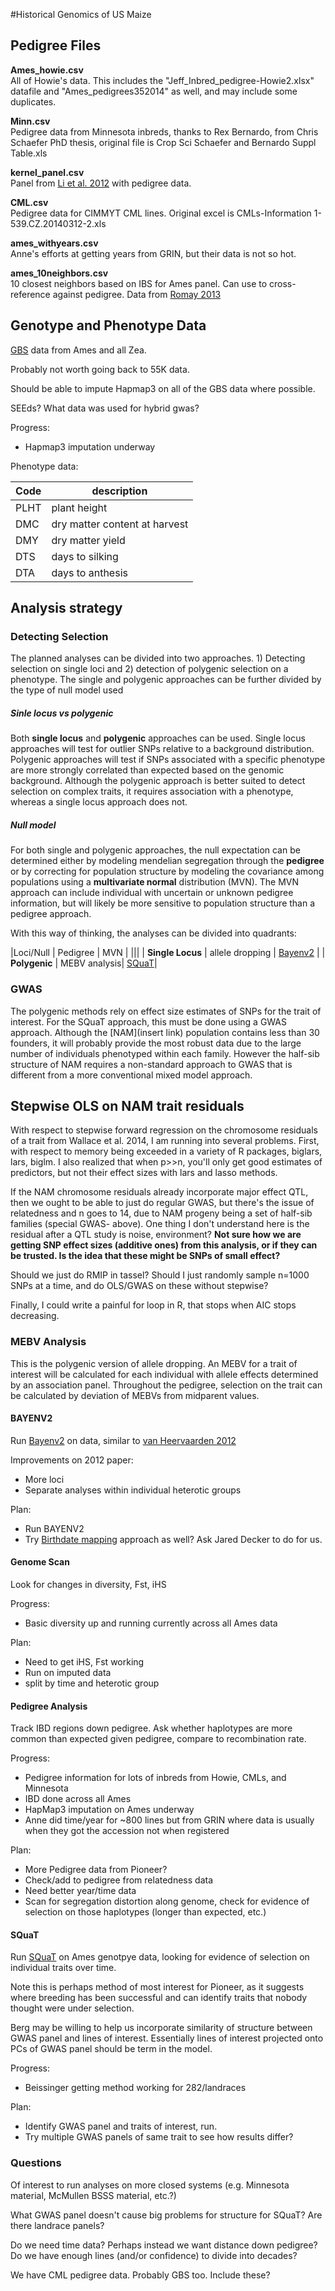 #Historical Genomics of US Maize

## Pedigree Files

**Ames_howie.csv**  
All of Howie's data.  This includes the "Jeff_Inbred_pedigree-Howie2.xlsx" datafile and "Ames_pedigrees352014" as well, and may include some duplicates.

**Minn.csv**  
Pedigree data from Minnesota inbreds, thanks to Rex Bernardo, from Chris Schaefer PhD thesis, original file is Crop Sci Schaefer and Bernardo Suppl Table.xls

**kernel_panel.csv**  
Panel from [Li et al. 2012](http://www.nature.com/ng/journal/v45/n1/full/ng.2484.html) with pedigree data.

**CML.csv**  
Pedigree data for CIMMYT CML lines. Original excel is CMLs-Information 1-539.CZ.20140312-2.xls

**ames_withyears.csv**  
Anne's efforts at getting years from GRIN, but their data is not so hot.

**ames_10neighbors.csv**  
10 closest neighbors based on IBS for Ames panel. Can use to cross-reference against pedigree. Data from [Romay 2013](http://genomebiology.com/2013/14/6/R55/)

## Genotype and Phenotype Data

[GBS](http://www.panzea.org/lit/data_sets.html#genos) data from Ames and all Zea.

Probably not worth going back to 55K data.

Should be able to impute Hapmap3 on all of the GBS data where possible.

SEEds? What data was used for hybrid gwas?

Progress:

* Hapmap3 imputation underway

Phenotype data:

| Code | description |
| --- | --- |
| PLHT	| plant height |
| DMC | dry matter content at harvest |
| DMY | dry matter yield |
| DTS | days to silking |
| DTA | days to anthesis |


## Analysis strategy
### Detecting Selection
The planned analyses can be divided into two approaches. 1) Detecting selection on single loci and 2) detection of polygenic selection on a phenotype. The single and polygenic approaches can be further divided by the type of null model used
##### Sinle locus vs polygenic
Both **single locus** and **polygenic** approaches can be used. Single locus approaches will test for outlier SNPs relative to a background distribution. Polygenic approaches will test if SNPs associated with a specific phenotype are more strongly correlated than expected based on the genomic background. Although the polygenic approach is better suited to detect selection on complex traits, it requires association with a phenotype, whereas a single locus approach does not. 
##### Null model
For both single and polygenic approaches, the null expectation can be determined either by modeling mendelian segregation through the **pedigree** or by correcting for population structure by modeling the covariance among populations using a **multivariate normal** distribution (MVN). The MVN approach can include individual with uncertain or unknown pedigree information, but will likely be more sensitive to population structure than a pedigree approach.

With this way of thinking, the analyses can be divided into quadrants:

|Loci/Null | Pedigree | MVN |
|||
| **Single Locus** | allele dropping | [Bayenv2](http://gcbias.org/bayenv/) |
| **Polygenic** |  MEBV analysis| [SQuaT](https://github.com/jjberg2/PolygenicAdaptationCode)|

### GWAS

The polygenic methods rely on effect size estimates of SNPs for the trait of interest. For the SQuaT approach, this must be done using a GWAS approach.  Although the [NAM](insert link) population contains less than 30 founders, it will probably provide the most robust data due to the large number of individuals phenotyped within each family. However the half-sib structure of NAM requires a non-standard approach to GWAS that is different from a more conventional mixed model approach.

## Stepwise OLS on NAM trait residuals
With respect to stepwise forward regression on the chromosome residuals of a trait from Wallace et al. 2014, I am running into several problems. First, with respect to memory being exceeded in a variety of R packages, biglars, lars, biglm. I also realized that when p>>n, you'll only get good estimates of predictors, but not their effect sizes with lars and lasso methods.

If the NAM chromosome residuals already incorporate major effect QTL, then we ought to be able to just do regular GWAS, but there's the issue of relatedness and n goes to 14, due to NAM progeny being a set of half-sib families (special GWAS- above). One thing I don't understand here is the residual after a QTL study is noise, environment? **Not sure how we are getting SNP effect sizes (additive ones) from this analysis, or if they can be trusted. Is the idea that these might be SNPs of small effect?** 

Should we just do RMIP in tassel? Should I just randomly sample n=1000 SNPs at a time, and do OLS/GWAS on these without stepwise? 

Finally, I could write a painful for loop in R, that stops when AIC stops decreasing.

### MEBV Analysis

This is the polygenic version of allele dropping. An MEBV for a trait of interest will be calculated for each individual with allele effects determined by an association panel. Throughout the pedigree, selection on the trait can be calculated by deviation of MEBVs from midparent values.

#### BAYENV2

Run [Bayenv2](http://gcbias.org/bayenv/) on data, similar to [van Heervaarden 2012](http://www.pnas.org/content/109/31/12420.abstract)

Improvements on 2012 paper:

* More loci
* Separate analyses within individual heterotic groups

Plan:

* Run BAYENV2
* Try [Birthdate mapping](http://www.biomedcentral.com/1471-2164/13/606) approach as well? Ask Jared Decker to do for us.

#### Genome Scan

Look for changes in diversity, Fst, iHS

Progress: 

* Basic diversity up and running currently across all Ames data

Plan:

* Need to get iHS, Fst working
* Run on imputed data
* split by time and heterotic group

#### Pedigree Analysis

Track IBD regions down pedigree.  Ask whether haplotypes are more common than expected given pedigree, compare to recombination rate.

Progress:

* Pedigree information for lots of inbreds from Howie, CMLs, and Minnesota
* IBD done across all Ames
* HapMap3 imputation on Ames underway
* Anne did time/year for ~800 lines but from GRIN where data is usually when they got the accession not when registered

Plan:

* More Pedigree data from Pioneer?
* Check/add to pedigree from relatedness data
* Need better year/time data
* Scan for segregation distortion along genome, check for evidence of selection on those haplotypes (longer than expected, etc.)

#### SQuaT

Run [SQuaT](https://github.com/jjberg2/PolygenicAdaptationCode) on Ames genotpye data, looking for evidence of selection on individual traits over time.

Note this is perhaps method of most interest for Pioneer, as it suggests where breeding has been successful and can identify traits that nobody thought were under selection.

Berg may be willing to help us incorporate similarity of structure between GWAS panel and lines of interest.  Essentially lines of interest projected onto PCs of GWAS panel should be term in the model.

Progress:

* Beissinger getting method working for 282/landraces

Plan:

* Identify GWAS panel and traits of interest, run.
* Try multiple GWAS panels of same trait to see how results differ?



### Questions

Of interest to run analyses on more closed systems (e.g. Minnesota material, McMullen BSSS material, etc.?)

What GWAS panel doesn't cause big problems for structure for SQuaT? Are there landrace panels?

Do we need time data? Perhaps instead we want distance down pedigree? Do we have enough lines (and/or confidence) to divide into decades?

We have CML pedigree data.  Probably GBS too.  Include these?
